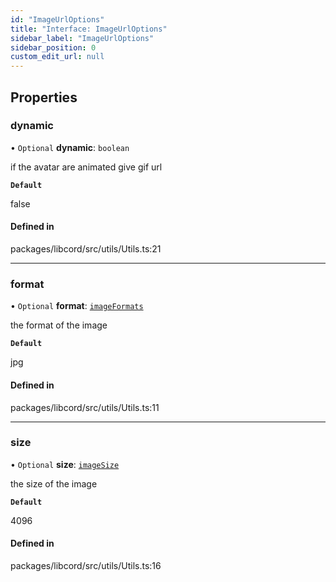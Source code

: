 ```yaml
---
id: "ImageUrlOptions"
title: "Interface: ImageUrlOptions"
sidebar_label: "ImageUrlOptions"
sidebar_position: 0
custom_edit_url: null
---
```


## Properties

### dynamic

• `Optional` **dynamic**: `boolean`

if the avatar are animated give gif url

**`Default`**

false

#### Defined in

packages/libcord/src/utils/Utils.ts:21

___

### format

• `Optional` **format**: [`imageFormats`](../modules.md#imageformats)

the format of the image

**`Default`**

jpg

#### Defined in

packages/libcord/src/utils/Utils.ts:11

___

### size

• `Optional` **size**: [`imageSize`](../modules.md#imagesize)

the size of the image

**`Default`**

4096

#### Defined in

packages/libcord/src/utils/Utils.ts:16
